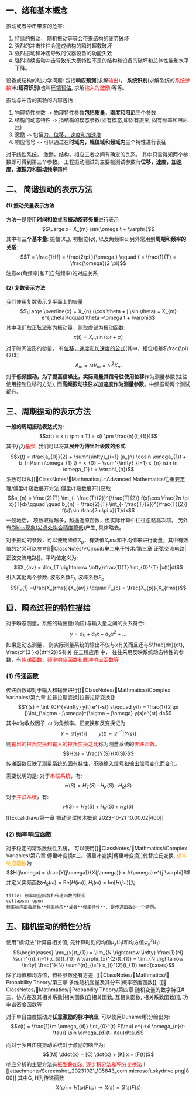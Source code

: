 ## 一、绪和基本概念
振动或者冲击带来的危害:
1. 持续的振动， 随机振动等等会带来结构的疲劳破坏
2. 强烈的冲击往往会造成结构的瞬时超载破坏
3. 强烈振动和冲击导致的仪器设备的功能失效
4. 强烈持续振动冲击导致东大泰特性不足的结构和设备的破坏和总体性能和水平下降。

设备或结构的动力学问题: 包括**响应预测**(求解<mark style="background: transparent; color: red">输出</mark>)， **系统识别**(求解系统的<mark style="background: transparent; color: red">系统参数</mark>)和**载荷识别**(也叫<u>环境预估</u>, 求解<mark style="background: transparent; color: red">输入的激励</mark>)等等。

振动与冲击的实验的内容包括：
1. 物理特性参数 `->` 物理特性参数**包括质量，刚度和阻尼**三个参数
2. 结构的动态特性 `->` 指结构的模态参数(固有模态,即固有振型, 固有频率和阻尼比)
3. 激励 `->` 包括<u>力，位移， 速度和加速度</u> 
4. 响应信号 `->` 可以通过在**时域内，幅值域和频域内**三个特性进行表征

对于线性系统， 激励，结构，相应三者之间有确定的关系， 其中只需得知两个参数即可得到第三个参数。 
工程振动测试的主要被测试参数有**位移，速度，加速度，激振力和振动频率**四种

## 二、 简谐振动的表示方法
#### (1) 振动矢量表示方法
方法一是使用**时间相位**或者**振动旋转矢量**进行表示 
$$\Large x=  X_{m} \sin(\omega t + \varphi )$$
其中有**三个基本量**:  振幅($X_{n}$), 初相位($\varphi$), 以及角频率$\omega$ 
另外常用到**周期和频率的关系**:
$$T = \frac{1}{f} = \frac{2\pi }{\omega } \qquad  f = \frac{1}{T} = \frac{\omega}{2 \pi}$$
注意$\omega$(角频率)和$T$(自然频率)的对应关系

#### (2) 复数表示方法
我们使用复数表示复平面上的矢量
$$\Large \overline{x} = X_{n} (\cos \theta + j \sin \theta) = X_{m} e^{j\theta}\qquad \theta =\omega t + \varphi$$
其中我们取正弦波形为振动量，则取虚部为振动函数: 
$$x(t) = X_{m}\sin(\omega t + \varphi )$$
对于时间波形的参量， 有<u>位移，速度和加速度的公式</u>(其中，相位相差$\frac{\pi}{2}$)
$$A_{m}= \omega V_{m} = \omega^{2} X_{m}$$
对于**低频振动，为了提高信噪比，实际测量其信号往使用位移**作为测量参数(往往使用控制位移的方法), 而**高频振动往往以加速度作为测量参数**。中频振动两个测试都有。

## 三、周期振动的表示方法
**一般的周期振动表达式**为: 
$$x(t) = x (t \pm n T) = x(t \pm \frac{n}{f_{1}})$$
其中$f_1$为<mark style="background: transparent; color: red">基频</mark>, 我们可以将其**展开为傅里叶级数的形式**: 
$$x(t) = \frac{a_{0}}{2} + \sum^{\infty}_{i=1} (a_{n} \cos n \omega_{1}t + b_{n}\sin n\omega_{1} t) = x_{0} + \sum^{\infty}_{i=1} x_{n} \sin (n \omega_{1} t +  \varphi_{n})$$
系数可以从[[📘ClassNotes/📐Mathmatics/📈Advanced Mathematics/👆重要定理/傅里叶级数展开方法|傅里叶级数展开]]获取
$$a_{n} = \frac{2}{T} \int_{- \frac{T}{2}}^{\frac{T}{2}} f(x)\cos \frac{2n \pi x}{T}dx\qquad \quad b_{n} = \frac{2}{T} \int_{- \frac{T}{2}}^{\frac{T}{2}} f(x)\sin \frac{2n \pi x}{T}dx$$
一般地话， 项数取得越多，越逼近原函数，但实际计算中往往忽略高次项。
另外有[Gibbs现象(尖点处拟合精度降低)](https://www.zhihu.com/search?q=gibbs%E7%8E%B0%E8%B1%A1&search_source=Suggestion&utm_content=search_suggestion&type=content)产生, 具体略去。

对于振动的参数，可以使用峰值$X_{p}$，有效值$X_rms$和平均值来进行衡量，其中有效值的定义可以参考[[📘ClassNotes/⚡Circuit/电工电子技术/第三章 正弦交流电路|正弦交流电路]]。平均值定义为: 
$$X_{av} = \lim_{T \rightarrow  \infty}\frac{1}{T} \int_{0}^{T} |x(t)|dt$$
引入其他两个参数: 波形系数$F_f$, 波峰系数$F_{c}$ 
$$F_{f} =\frac{X_{rms}}{X_{av}} \qquad F_{c} = \frac{X_{p}}{X_{rms}}$$
## 四、瞬态过程的特性描绘
对于瞬态测量，系统的输出量(响应)与输入量之间的关系符合:
$$y = a_{0} + a_{1}x + a_{2} x^{2} + \dots$$
如果是动态测量， 则实际测量系统的输出不仅与$x$有关而且还与$\frac{dx}{dt},  \frac{d^{2 }x}{dt^{2}}$有关
在工程应用 中， 往往采用反映系统动态特性的参数，有<mark style="background: transparent; color: red">传递函数，频率响应函数和脉冲响应函数等</mark>

### (1) 传递函数
传递函数即对于输入和输出进行[[📘ClassNotes/📐Mathmatics/ℹ️Complex Variables/第九章 拉普拉斯变换|拉普拉斯变换]]: 
$$Y(s) = \int_{0}^{+\infty} y(t) e^{-st} st\qquad  y(t) = \frac{1}{2 \pi j}\int_{\sigma - j\omega}^{\sigma + j\omega} y(s)e^{st} ds$$
其中$\sigma$为收敛因子, $\omega$ 为角频率。正变换和反变换记为:
$$Y = \mathcal{L} [y(t)]\qquad  y(t) = \mathcal{L}^{-1}[Y(s)]$$
则<mark style="background: transparent; color: red">输出的拉氏变换和输入的拉氏变换之比</mark>称为测量系统的<mark style="background: transparent; color: red">传递函数</mark>。
$$H(s) = \frac{Y(S)}{X(S)}$$
传递函数<u>反映了测量系统的固有特性</u>，<u>不随输入信号和输出信号变化而变化</u>。


需要说明的是: 对于<mark style="background: transparent; color: red">串联系统</mark>，有:
$$H(S) = H_{T}(S) \cdot H_{K}(S) \cdot H_{R}(S)$$
对于<mark style="background: transparent; color: red">并联系统</mark>，有:
$$H(S) = H_T(S) + H_K(S) + H_R(S)$$
![[Excalidraw/第一章 振动测试技术概论 2023-10-21 10.00.02|400]]
### (2) 频率响应函数
对于稳定的常系数线性系统， 可以使用[[📘ClassNotes/📐Mathmatics/ℹ️Complex Variables/第八章 傅里叶变换#三、傅里叶变换|傅里叶变换]]代替拉氏变换, <mark style="background: transparent; color: orange">频率响应函数</mark>为
$$H(j\omega) = \frac{Y(j\omega)}{X(j\omega)} = A(\omega) e^{j \varphi}$$
并定义实频函数$H_{R}(\omega) = \text{Re}[H(j\omega)], H_{I}(\omega) = \text{Im}[H(j\omega)]$为 
`````ad-caution 
title: 频率响应函数和传递函数的联系
collapse: open
频率响应函数简称**频率响应**或者**频率特性**, 是传递函数的一个特例。
`````

## 五、随机振动的特性分析
使用"横切法"计算自相关值, 先计算时刻的均值$\mu_x(t_1)$和均方值$\varphi_{x}^{2}(t_{1})$ 
$$\begin{cases}
\mu_{x}(t_{1}) = \lim_{N \rightarrow  \infty} \frac{1}{N} \sum^{n}_{i=1} x_{i}(t_{1})  \\
\varphi_{x}^{2}(t_{1}) = \lim_{N \rightarrow \infty} \frac{1}{N} \sum^{n}_{i=1} x_{i}^{2}(t_{1})
\end{cases}$$
除了均值和均方值，特征参数还有方差, [[📘ClassNotes/📐Mathmatics/🎣Probability Theory/第三章 多维随机变量及其分布|概率密度函数]], [[📘ClassNotes/📐Mathmatics/🎣Probability Theory/第四章 随机变量的数字特征#三、协方差及其相关系数|相关函数(自相关函数, 互相关函数, 相关系数函数)]], 功率谱密度函数等

对于单自由度振动对**任意激励的脉冲响应**, 可以使用Duhamel积分给出为:
$$x(t) = \frac{1}{m \omega_{d}} \int_{0}^{t} F(\tau) e^{-\xi \omega_{n}(t- \tau)} \sin \omega_{d}(t- \tau)d\tau$$

而对于多自由度振动系统对于激励的响应为: 
$$[M] \ddot{x} + [C] \dot{x} + [K] x  = [F(t)]$$
响应分析的主要方法有<mark style="background: transparent; color: red">振型叠加法, 逐步积分法和积分变换法</mark>
![[attachments/Screenshot_20231021_105843_com.microsoft.skydrive.png|800]]
其中G, H为传递函数
$$X(\omega) = H(\omega) F(\omega)\rightarrow X(s) = G(s) F(s)$$


